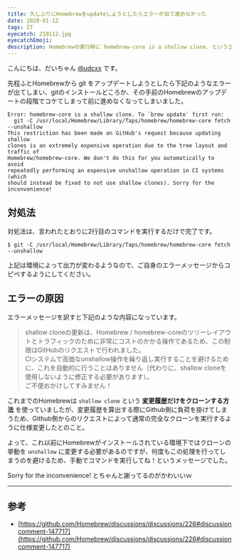 ```yaml
---
title: 久しぶりにHomebrewをupdateしようとしたらエラーが出て進めなかった
date: 2020-01-12
tags: IT
eyecatch: 210112.jpg
eyecatchEmoji:
description: Homebrewの実行時に homebrew-core is a shallow clone. というエラーが出て処理を続行出来なかったので、その理由と対策方法について。
---
```


こんにちは、だいちゃん [@udcxx](https://twitter.com/udc_xx) です。

先程ふとHomebrewから git をアップデートしようとしたら下記のようなエラーが出てしまい、gitのインストールどころか、その手前のHomebrewのアップデートの段階でコケてしまって前に進めなくなってしまいました。

```
Error: homebrew-core is a shallow clone. To `brew update` first run:
  git -C /usr/local/Homebrew/Library/Taps/homebrew/homebrew-core fetch --unshallow
This restriction has been made on GitHub's request because updating shallow
clones is an extremely expensive operation due to the tree layout and traffic of
Homebrew/homebrew-core. We don't do this for you automatically to avoid
repeatedly performing an expensive unshallow operation in CI systems (which
should instead be fixed to not use shallow clones). Sorry for the inconvenience!
```

## 対処法

対処法は、言われたとおりに2行目のコマンドを実行するだけで完了です。

```
$ git -C /usr/local/Homebrew/Library/Taps/homebrew/homebrew-core fetch --unshallow
```

上記は環境によって出力が変わるようなので、ご自身のエラーメッセージからコピペするようにしてください。


## エラーの原因

エラーメッセージを訳すと下記のような内容になっています。

> shallow cloneの更新は、Homebrew / homebrew-coreのツリーレイアウトとトラフィックのために非常にコストのかかる操作であるため、この制限はGitHubのリクエストで行われました。    
CIシステムで高価なunshallow操作を繰り返し実行することを避けるために、これを自動的に行うことはありません（代わりに、shallow cloneを使用しないように修正する必要があります）。    
ご不便おかけしてすみません！

これまでのHomebrewは `shallow clone` という **変更履歴だけをクローンする方法** を使っていましたが、変更履歴を算出する際にGithub側に負荷を掛けてしまうため、Github側からのリクエストによって通常の完全なクローンを実行するように仕様変更したとのこと。

よって、これ以前にHomebrewがインストールされている環境下ではクローンの挙動を `unshallow` に変更する必要があるのですが、何度もこの処理を行ってしまうのを避けるため、手動でコマンドを実行してね！というメッセージでした。

Sorry for the inconvenience! とちゃんと謝ってるのがかわいいｗ


-----

## 参考

* [https://github.com/Homebrew/discussions/discussions/226#discussioncomment-147717](https://github.com/Homebrew/discussions/discussions/226#discussioncomment-147717)
